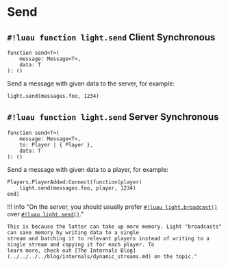 # Send

## `#!luau function light.send` <span class="md-tag md-tag-icon md-tag--client">Client</span> <span class="md-tag md-tag-icon md-tag--sync">Synchronous</span>

```luau
function send<T>(
    message: Message<T>,
    data: T
): ()
```

Send a message with given data to the server, for example:

```luau
light.send(messages.foo, 1234)
```

## `#!luau function light.send` <span class="md-tag md-tag-icon md-tag--server">Server</span> <span class="md-tag md-tag-icon md-tag--sync">Synchronous</span>

```luau
function send<T>(
    message: Message<T>,
    to: Player | { Player },
    data: T
): ()
```

Send a message with given data to a player, for example:

```luau
Players.PlayerAdded:Connect(function(player)
    light.send(messages.foo, player, 1234)
end)
```

!!! info "On the server, you should usually prefer [`#!luau light.broadcast()`](./broadcast.md) over [`#!luau light.send()`](./send.md)."

    This is because the latter can take up more memory. Light "broadcasts" can save memory by writing data to a single
    stream and batching it to relevant players instead of writing to a single stream and copying it for each player. To
    learn more, check out [The Internals Blog](../../../../blog/internals/dynamic_streams.md) on the topic."
